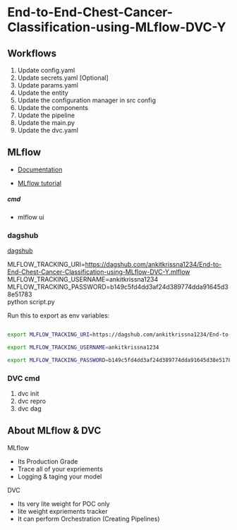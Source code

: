 # End-to-End-Chest-Cancer-Classification-using-MLflow-DVC-Y


## Workflows

1. Update config.yaml
2. Update secrets.yaml [Optional]
3. Update params.yaml
4. Update the entity
5. Update the configuration manager in src config
6. Update the components
7. Update the pipeline 
8. Update the main.py
9. Update the dvc.yaml





## MLflow

- [Documentation](https://mlflow.org/docs/latest/index.html)

- [MLflow tutorial](https://youtube.com/playlist?list=PLkz_y24mlSJZrqiZ4_cLUiP0CBN5wFmTb&si=zEp_C8zLHt1DzWKK)

##### cmd
- mlflow ui

### dagshub
[dagshub](https://dagshub.com/)

MLFLOW_TRACKING_URI=https://dagshub.com/ankitkrissna1234/End-to-End-Chest-Cancer-Classification-using-MLflow-DVC-Y.mlflow \
MLFLOW_TRACKING_USERNAME=ankitkrissna1234 \
MLFLOW_TRACKING_PASSWORD=b149c5fd4dd3af24d389774dda91645d38e51783 \
python script.py

Run this to export as env variables:

```bash

export MLFLOW_TRACKING_URI=https://dagshub.com/ankitkrissna1234/End-to-End-Chest-Cancer-Classification-using-MLflow-DVC-Y.mlflow

export MLFLOW_TRACKING_USERNAME=ankitkrissna1234

export MLFLOW_TRACKING_PASSWORD=b149c5fd4dd3af24d389774dda91645d38e51783

```



### DVC cmd

1. dvc init
2. dvc repro
3. dvc dag


## About MLflow & DVC

MLflow

 - Its Production Grade
 - Trace all of your expriements
 - Logging & taging your model


DVC 

 - Its very lite weight for POC only
 - lite weight expriements tracker
 - It can perform Orchestration (Creating Pipelines)

